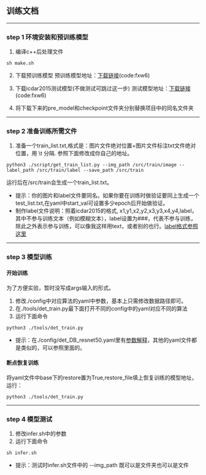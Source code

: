 ## 训练文档
***

### step 1 环境安装和预训练模型
1. 编译c++后处理文件

```
sh make.sh
```
2. 下载预训练模型
预训练模型地址：[下载链接](https://pan.baidu.com/s/1zONYFPsS3szaf5BHeQh5ZA)(code:fxw6)

3. 下载icdar2015测试模型(不做测试可跳过这一步)
测试模型地址：[下载链接](https://pan.baidu.com/s/1zONYFPsS3szaf5BHeQh5ZA)(code:fxw6)

4. 将下载下来的pre_model和checkpoint文件夹分别替换项目中的同名文件夹
***

### step 2 准备训练所需文件
1. 准备一个train_list.txt,格式是：图片文件绝对位置+图片文件标注txt文件绝对位置，用 \t 分隔. 参照下面修改成你自己的地址。

```
python3 ./script/get_train_list.py --img_path /src/train/image --label_path /src/train/label --save_path /src/train
```
运行后在/src/train会生成一个train_list.txt。
- 提示：你的图片和label文件要同名。如果你要在训练时做验证要同上生成一个test_list.txt,在yaml中start_val可设置多少epoch后开始做验证。
- 制作label文件说明：照着icdar2015的格式, x1,y1,x2,y2,x3,y3,x4,y4,label，其中不参与训练文本（例如模糊文本），label设置为###，代表不参与训练，除此之外表示参与训练，可以像我这样用text，或者别的也行。[label格式参照这里](https://github.com/BADBADBADBOY/pytorchOCR/blob/master/doc/example/label/img_1000.txt)
***
### step 3 模型训练
#### 开始训练

为了方便实验，暂时没写成args输入的形式。
1. 修改./config中对应算法的yaml中参数，基本上只需修改数据路径即可。
2. 在./tools/det_train.py最下面打开不同的config中的yaml对应不同的算法
3. 运行下面命令

```
python3 ./tools/det_train.py
```

- 提示：在./config/det_DB_resnet50.yaml里有[参数解释](https://github.com/BADBADBADBOY/pytorchOCR/blob/master/config/det_DB_resnet50.yaml)，其他的yaml文件都是类似的，可以参照里面的。

#### 断点恢复训练
将yaml文件中base下的restore置为True,restore_file填上恢复训练的模型地址，运行：
```
python3 ./tools/det_train.py
```
***

### step 4 模型测试
1. 修改infer.sh中的参数
2. 运行下面命令

```
sh infer.sh
```
- 提示：测试时infer.sh文件中的 --img_path 既可以是文件夹也可以是文件




